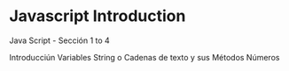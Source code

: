 # Javascript Introduction
Java Script - Sección 1 to 4

Introducciún
Variables
String o Cadenas de texto y sus Métodos
Números